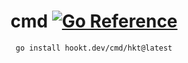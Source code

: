 <p align="center">
  <h1 align="center">cmd
    <a href="https://pkg.go.dev/hookt.dev/cmd"><img src="https://pkg.go.dev/badge/hookt.dev/cmd.svg" alt="Go Reference"></a>
  </h1>
</p>

<p align="center">
  <code>go install hookt.dev/cmd/hkt@latest</code>
</p>
